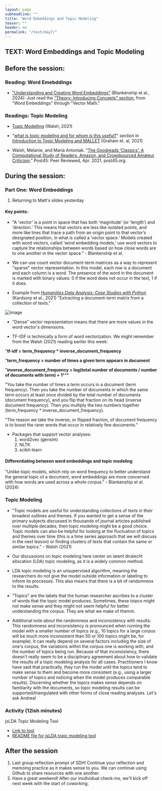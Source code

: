 ```yaml
---
layout: page
subheadline: ""
title: "Word Embeddings and Topic Modeling"
teaser: ""
header: no
permalink: "/text/day7/"
---
```


## TEXT: Word Embeddings and Topic Modeling

## Before the session:

### Reading: Word Emebddings
* ["Understanding and Creating Word Embeddings"](https://programminghistorian.org/en/lessons/understanding-creating-word-embeddings) (Blankenship et al., 2024):
  Just read the ["Theory: Introducing Concepts" section](https://programminghistorian.org/en/lessons/understanding-creating-word-embeddings#theory-introducing-concepts), from "Word Embeddings" through "Vector Math." 

### Readings: Topic Modeling
* [Topic Modelling](https://melaniewalsh.github.io/Intro-Cultural-Analytics/05-Text-Analysis/06-Topic-Modeling-Overview.html) (Walsh, 2021)
* "[what is topic modeling and for whom is this useful?](https://programminghistorian.org/en/lessons/topic-modeling-and-mallet#what-is-topic-modeling-and-for-whom-is-this-useful)" section in [Introduction to Topic Modeling and MALLET](https://programminghistorian.org/en/lessons/topic-modeling-and-mallet) (Graham et. al, 2021)
  
* Walsh, Melanie, and Maria Antoniak. “[The Goodreads ‘Classics’: A Computational Study of Readers, Amazon, and Crowdsourced Amateur Criticism](https://post45.org/2021/04/the-goodreads-classics-a-computational-study-of-readers-amazon-and-crowdsourced-amateur-criticism/).” Post45: Peer Reviewed, Apr. 2021. post45.org.

## During the session:

### Part One: Word Embeddings

1. Returning to Matt's slides yesterday

#### Key points:
* "A ‘vector’ is a point in space that has both ‘magnitude’ (or ‘length’) and ‘direction.’ This means that vectors are less like isolated points, and more like lines that trace a path from an origin point to that vector’s designated position, in what is called a ‘vector space.’ Models created with word vectors, called ‘word embedding models,’ use word vectors to capture the relationships between words based on how close words are to one another in the vector space." - Blankenship et al. 

* We can use count vector document-term matrices as a way to represent "sparse" vector representation. In this model, each row is a document and each column is a word. The presence of the word in the document is marked with binary values: 0 if the word does not occur in the text, 1 if it does.

* Example from [_Humanities Data Analysis: Case Studies with Python_](https://www.humanitiesdataanalysis.org/vector-space-model/notebook.html#chp-vector-space-model) (Kardsorp et al., 2021)
"Extracting a document-term matrix from a collection of texts."

![image](https://github.com/cornell-colab/2024-SummerDH/assets/95382014/31e90e45-5e3c-4e89-befb-7ad26c469e06)

* "Dense" vector representation means that there are more values in the word vector's dimensions.

* TF-IDF is technically a form of word vectorization. We might remember from the Walsh (2021) reading earlier this week:

"**tf-idf = term_frequency * inverse_document_frequency**

"**term_frequency = number of times a given term appears in document**

"**inverse_document_frequency = log(total number of documents / number of documents with term) + 1*****

"You take the number of times a term occurs in a document (term frequency). Then you take the number of documents in which the same term occurs at least once divided by the total number of documents (document frequency), and you flip that fraction on its head (inverse document frequency). Then you multiply the two numbers together (term_frequency * inverse_document_frequency).

"The reason we take the inverse, or flipped fraction, of document frequency is to boost the rarer words that occur in relatively few documents."

* Packages that support vector analyses:
  1. word2vec (gensim)
  2. NLTK
  3. scikit-learn

#### Differentiating between word embeddings and topic modeling

"Unlike topic models, which rely on word frequency to better understand the general topic of a document, word embeddings are more concerned with how words are used across a whole corpus." - Blankenship et al. (2024)


### Topic Modeling
* "Topic models are useful for understanding collections of texts in their broadest outlines and themes. If you wanted to get a sense of the primary subjects discussed in thousands of journal articles published over multiple decades, then topic modeling might be a good choice. Topic models can also be helpful for looking at the fluctuation of topics and themes over time (this is a time series approach that we will discuss in the next lesson) or finding clusters of texts that contain the same or similar topics." - Walsh (2021)

* Our discussions on topic modeling here center on latent diralecht allocation (LDA) topic modeling, as it is a widely common method.
* LDA topic modeling is an unsupervised algorithm, meaning the researchers do not give the model outside information or labeling to inform its processes. This also means that there is a bit of randomness to the results.
* "Topics" are the labels that the human researcher ascribes to a cluster of words that the topic model produces. Sometimes, these toipcs might not make sense and they might not seem helpful for better understanding the corpus. They are what we make of themm.

* Additional note about the randomness and inconsistency with results: This randomness and inconsistency is pronounced when running the model with a smaller number of topics (e.g., 10 topics for a large corpus will be much more inconsistent than 50 or 100 topics might be, for example). It can really depend on several factors including the size of one's corpus, the variations within the corpus one is working with, and the number of topics being run. Because of that inconsistency, there doesn't really seem to be a disciplinary agreement about how to validate the results of a topic modeling analysis for all cases. Practitioners I know have said that practically, they run the model until the topics tend to make sense to them and become more consistent (e.g., using a larger number of topics and noticing when the model produces comparable results). Discerning whether the topics makes sense depends on familiarity with the documents, so topic modeling results can be supported/triangulated with other forms of close reading analyses. Let's ask Andrea!

### Activity (12ish minutes)

jsLDA Topic Modeling Tool
* [Link to tool](https://mimno.infosci.cornell.edu/jsLDA/jslda.html)
* [README file for jsLDA topic modeling tool](https://github.com/mimno/jsLDA/blob/master/README.md)

## After the session
1. Last group reflection prompt of SDH! Continue your reflection and memoing practice as it makes sense to you. We can continue using Github to share resources with one another.
2. Have a great weekend! After our invdividual check-ins, we'll kick off next week with the start of coworking.
